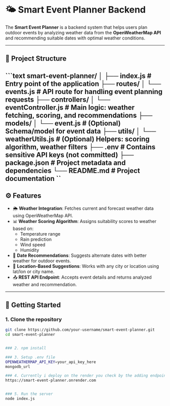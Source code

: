 # 🌤️ Smart Event Planner Backend

The **Smart Event Planner** is a backend system that helps users plan outdoor events by analyzing weather data from the **OpenWeatherMap API** and recommending suitable dates with optimal weather conditions.

---

## 📁 Project Structure
 ```text smart-event-planner/ │ ├── index.js # Entry point of the application ├── routes/ │ └── events.js # API route for handling event planning requests ├── controllers/ │ └── eventController.js # Main logic: weather fetching, scoring, and recommendations ├── models/ │ └── event.js # (Optional) Schema/model for event data ├── utils/ │ └── weatherUtils.js # (Optional) Helpers: scoring algorithm, weather filters ├── .env # Contains sensitive API keys (not committed) ├── package.json # Project metadata and dependencies └── README.md # Project documentation ``
---

## ⚙️ Features

- 🌦️ **Weather Integration**: Fetches current and forecast weather data using OpenWeatherMap API.
- 📊 **Weather Scoring Algorithm**: Assigns suitability scores to weather based on:
  - Temperature range
  - Rain prediction
  - Wind speed
  - Humidity
- 📅 **Date Recommendations**: Suggests alternate dates with better weather for outdoor events.
- 📌 **Location-Based Suggestions**: Works with any city or location using lat/lon or city name.
- 📤 **REST API Endpoint**: Accepts event details and returns analyzed weather and recommendation.

---

## 🚀 Getting Started

### 1. Clone the repository

```bash
git clone https://github.com/your-username/smart-event-planner.git
cd smart-event-planner


### 2. npm install

### 3. Setup .env file
OPENWEATHERMAP_API_KEY=your_api_key_here
mongodb_url

### 4. Currently i deploy on the render you check by the adding endpoints
https://smart-event-planner.onrender.com


### 5. Run the server
node index.js





